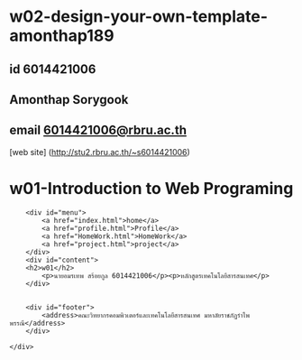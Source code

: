 # w02-design-your-own-template-amonthap189
## id 6014421006
## Amonthap Sorygook
## email 6014421006@rbru.ac.th

[web site]
(http://stu2.rbru.ac.th/~s6014421006)
<!DOCTYPE html>
<html lang="en">
<head>
    <meta charset="UTF-8">
    <meta name="viewport" content="width=device-width, initial-scale=1.0">
    <meta http-equiv="X-UA-Compatible" content="ie=edge">
    <title>w01-index</title>
    <link href="css/style.css" rel="stylesheet" type="text/css">
</head>
<body>
    <div id="main">
         <div id="top">
                <h1>w01-Introduction to Web Programing</h1>
        </div>
        
        <div id="menu">
            <a href="index.html">home</a>
            <a href="profile.html">Profile</a>
            <a href="HomeWork.html">HomeWork</a>
            <a href="project.html">project</a>
        </div>
        <div id="content">
        <h2>w01</h2>
            <p>นายอมรเทพ สร้อยกูล 6014421006</p><p>หลักสูตรเทคโนโลยีสารสนเทศ</p>
        </div>
        
        
        <div id="footer">
            <address>คณะวิทยากรคอมพิวเตอร์และเทคโนโลยีสารสนเทศ มหาลัยราชภัฏรำไพพรรณี</address>
        </div>

    </div>

    
</body>
</html>